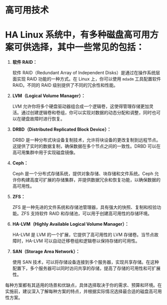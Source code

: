 # 高可用技术

# HA Linux 系统中，有多种磁盘高可用方案可供选择，其中一些常见的包括：

1. **软件 RAID：**
   
   软件 RAID（Redundant Array of Independent Disks）是通过在操作系统层面实现 RAID 功能的一种方式。在 Linux 上，你可以使用 `mdadm` 工具配置软件 RAID。不同的 RAID 级别提供了不同的冗余性和性能。

2. **LVM（Logical Volume Manager）：**

   LVM 允许你将多个硬盘驱动器组合成一个逻辑卷，这使得管理存储更加灵活。通过创建逻辑卷和卷组，你可以实现对数据的动态分配和调整，同时也可以在硬盘故障时进行恢复。

3. **DRBD（Distributed Replicated Block Device）：**

   DRBD 是一种分布式块设备复制技术，允许将块设备的更改复制到远程节点。这提供了实时的数据复制，确保数据在多个节点之间的一致性。DRBD 可以在高可用集群中用于实现磁盘镜像。

4. **Ceph：**

   Ceph 是一个分布式存储系统，提供对象存储、块存储和文件系统。Ceph 允许你构建高度可扩展的存储集群，并提供数据冗余和恢复功能，以确保数据的高可用性。

5. **ZFS：**

   ZFS 是一种先进的文件系统和存储池管理器，具有强大的快照、复制和校验功能。ZFS 支持软件 RAID 和存储池，可以用于创建高可用性的存储环境。

6. **HA-LVM（Highly Available Logical Volume Manager）：**

   HA-LVM 是 LVM 的一个扩展，它提供了高可用性的 LVM 存储卷。当节点故障时，HA-LVM 可以自动迁移卷组和逻辑卷以保持存储的可用性。

7. **SAN（Storage Area Network）：**

   使用 SAN 技术，可以将存储设备连接到多个服务器，实现共享存储。在这种配置下，多个服务器可以同时访问共享的存储，提高了存储的可用性和可扩展性。

每种方案都有其适用的场景和优缺点，具体选择取决于你的需求、预算和环境。在实施前，建议深入了解每种方案的特点，并根据实际情况选择最合适的磁盘高可用性方案。